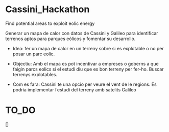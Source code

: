 # Cassini_Hackathon
Find potential areas to exploit eolic energy

Generar un mapa de calor con datos de Cassini y Galileo para identificar terrenos aptos para parques eólicos y fomentar su desarrollo. 

- Idea: fer un mapa de calor en un terreny sobre si es explotable o no per posar un parc eolic. 

- Objectiu: Amb el mapa es pot incentivar a empreses o goberns a que faigin parcs eolics si el estudi diu que es bon terreny per fer-ho. Buscar terrenys explotables. 

- Com es fara: Cassini te una opcio per veure el vent de le regions. Es podria implementar l’estudi del terreny amb satelits Galileo 

# TO_DO

[]